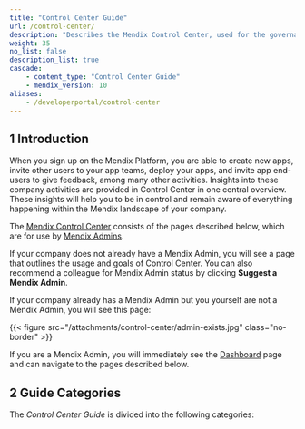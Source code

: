 ```yaml
---
title: "Control Center Guide"
url: /control-center/
description: "Describes the Mendix Control Center, used for the governance of company members, apps, security, and cloud resources."
weight: 35
no_list: false 
description_list: true
cascade:
    - content_type: "Control Center Guide"
    - mendix_version: 10
aliases:
    - /developerportal/control-center
---
```


## 1 Introduction

When you sign up on the Mendix Platform, you are able to create new apps, invite other users to your app teams, deploy your apps, and invite app end-users to give feedback, among many other activities. Insights into these company activities are provided in Control Center in one central overview. These insights will help you to be in control and remain aware of everything happening within the Mendix landscape of your company.

The [Mendix Control Center](https://controlcenter.mendix.com/) consists of the pages described below, which are for use by [Mendix Admins](/control-center/company-settings/).

If your company does not already have a Mendix Admin, you will see a page that outlines the usage and goals of Control Center. You can also recommend a colleague for Mendix Admin status by clicking **Suggest a Mendix Admin**.

If your company already has a Mendix Admin but you yourself are not a Mendix Admin, you will see this page:

{{< figure src="/attachments/control-center/admin-exists.jpg" class="no-border" >}}

If you are a Mendix Admin, you will immediately see the [Dashboard](/control-center/dashboard/) page and can navigate to the pages described below.

## 2 Guide Categories

The *Control Center Guide* is divided into the following categories:
